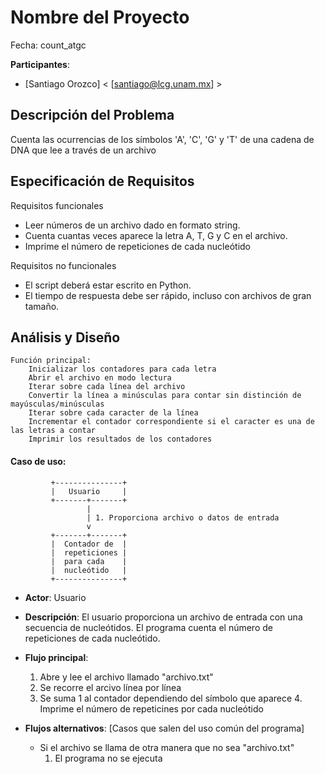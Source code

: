 # Nombre del Proyecto

Fecha: count_atgc

**Participantes**:

- [Santiago Orozco] < [santiago@lcg.unam.mx] >

## Descripción del Problema

Cuenta las ocurrencias de los símbolos 'A', 'C', 'G' y 'T' de una cadena de DNA que lee a través de un archivo



## Especificación de Requisitos


Requisitos funcionales

- Leer números de un archivo dado en formato string.
- Cuenta cuantas veces aparece la letra A, T, G y C en el archivo.
- Imprime el número de repeticiones de cada nucleótido

Requisitos no funcionales

- El script deberá estar escrito en Python.
- El tiempo de respuesta debe ser rápido, incluso con archivos de gran tamaño.


## Análisis y Diseño


```
Función principal:
    Inicializar los contadores para cada letra
    Abrir el archivo en modo lectura 
    Iterar sobre cada línea del archivo
    Convertir la línea a minúsculas para contar sin distinción de mayúsculas/minúsculas
    Iterar sobre cada caracter de la línea
    Incrementar el contador correspondiente si el caracter es una de las letras a contar
    Imprimir los resultados de los contadores

```



#### Caso de uso: 

```
         +---------------+
         |   Usuario     |
         +-------+-------+
                 |
                 | 1. Proporciona archivo o datos de entrada
                 v
         +-------+-------+
         |  Contador de  |
         |  repeticiones |
         |  para cada    |
         |  nucleótido   |
         +---------------+
```

- **Actor**: Usuario
- **Descripción**: El usuario proporciona un archivo de entrada con una secuencia de nucleótidos. El programa cuenta el número de repeticiones de cada nucleótido.
- **Flujo principal**:

	1. Abre y lee el archivo llamado "archivo.txt" 
	2. Se recorre el arcivo línea por línea
	3. Se suma 1 al contador dependiendo del símbolo que aparece
        4. Imprime el número de repeticines por cada nucleótido
	
- **Flujos alternativos**: [Casos que salen del uso común del programa]
	- Si el archivo se llama de otra manera que no sea "archivo.txt" 
		1. El programa no se ejecuta

        
